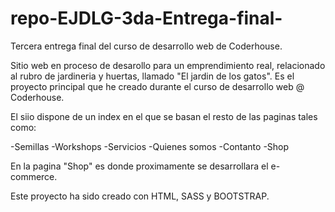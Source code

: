 # repo-EJDLG-3da-Entrega-final-
Tercera entrega final del curso de desarrollo web de Coderhouse.

Sitio web en proceso de desarollo para un emprendimiento real, relacionado al rubro de jardineria y huertas, llamado "El jardin de los gatos". 
Es el proyecto principal que he creado durante el curso de desarrollo web @ Coderhouse.

El siio dispone de un index en el que se basan el resto de las paginas tales como:

-Semillas
-Workshops
-Servicios
-Quienes somos
-Contanto
-Shop

En la pagina "Shop" es donde proximamente se desarrollara el e-commerce.

Este proyecto ha sido creado con HTML, SASS y BOOTSTRAP.




